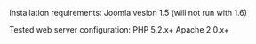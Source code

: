 Installation requirements:
Joomla vesion 1.5
(will not run with 1.6)

Tested web server configuration:
PHP 5.2.x+
Apache 2.0.x+